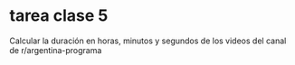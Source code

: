 # tarea clase 5
 Calcular la duración en horas, minutos y segundos de los videos del canal de r/argentina-programa
